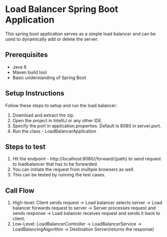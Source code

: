 # Load Balancer Spring Boot Application

This spring boot application serves as a simple load balancer and can be used to dynamically add or delete the server.

## Prerequisites
- Java 8
- Maven build tool
- Basic understanding of Spring Boot

## Setup Instructions
Follow these steps to setup and run the load balancer:

1) Download and extract the zip.
2) Open the project in IntelliJ or any other IDE.
3) Specify the port in application.properties. Default is 8080 in server.port.
4) Run the class - LoadBalancerApplication

## Steps to test
1) Hit the endpoint - http://localhost:8080/<port-used>/forward/{path} to send request to loadbalancer that has to be forwarded.
2) You can initiate the request from multiple browsers as well.
3) This can be tested by running the test cases.

## Call Flow
1) High-level: Client sends request -> Load balancer selects server -> Load balancer forwards request to server -> Server processes request and sends response -> Load balancer receives request and sends it back to client.
2) Low-Level: LoadBalancerController -> LoadBalancerService -> LoadBalancingAlgorithm -> Destination Server(returns the response)